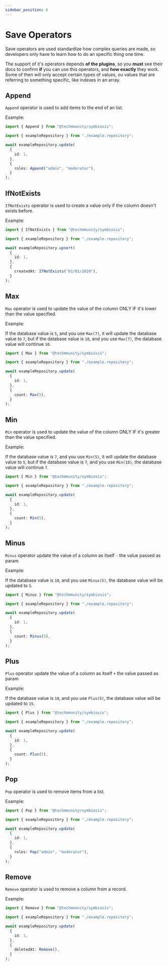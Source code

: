 ```yaml
---
sidebar_position: 6
---
```


# Save Operators

Save operators are used standardize how complex queries are made, so developers only have to learn how to do an specific thing one time.

The support of it's operators depends **of the plugins**, so you **must** see their docs to confirm **if** you can use this operators, and **how exactly** they work. Some of then will only accept certain types of values, ou values that are referring to something specific, like indexes in an array.

## Append

`Append` operator is used to add items to the end of an list.

Example:

```ts
import { Append } from "@techmmunity/symbiosis";

import { exampleRepository } from "./example.repository";

await exampleRepository.update(
  {
    id: 1,
  },
  {
    roles: Append("admin", "moderator"),
  }
);
```

## IfNotExists

`IfNotExists` operator is used to create a value only if the column doesn't exists before.

Example:

```ts
import { IfNotExists } from "@techmmunity/symbiosis";

import { exampleRepository } from "./example.repository";

await exampleRepository.upsert(
  {
    id: 1,
  },
  {
    createdAt: IfNotExists("01/01/2020"),
  }
);
```

## Max

`Max` operator is used to update the value of the column ONLY IF it's lower than the value specified.

Example:

If the database value is `5`, and you use `Max(7)`, it will update the database value to `7`, but if the database value is `10`, and you use `Max(7)`, the database value will continue `10`.

```ts
import { Max } from "@techmmunity/symbiosis";

import { exampleRepository } from "./example.repository";

await exampleRepository.update(
  {
    id: 1,
  },
  {
    count: Max(5),
  }
);
```

## Min

`Min` operator is used to update the value of the column ONLY IF it's greater than the value specified.

Example:

If the database value is `7`, and you use `Min(5)`, it will update the database value to `5`, but if the database value is `7`, and you use `Min(10)`, the database value will continue `7`.

```ts
import { Min } from "@techmmunity/symbiosis";

import { exampleRepository } from "./example.repository";

await exampleRepository.update(
  {
    id: 1,
  },
  {
    count: Min(5),
  }
);
```

## Minus

`Minus` operator update the value of a column as itself `-` the value passed as param

Example:

If the database value is `10`, and you use `Minus(5)`, the database value will be updated to `5`.

```ts
import { Minus } from "@techmmunity/symbiosis";

import { exampleRepository } from "./example.repository";

await exampleRepository.update(
  {
    id: 1,
  },
  {
    count: Minus(5),
  }
);
```

## Plus

`Plus` operator update the value of a column as itself `+` the value passed as param

Example:

If the database value is `10`, and you use `Plus(5)`, the database value will be updated to `15`.

```ts
import { Plus } from "@techmmunity/symbiosis";

import { exampleRepository } from "./example.repository";

await exampleRepository.update(
  {
    id: 1,
  },
  {
    count: Plus(5),
  }
);
```

## Pop

`Pop` operator is used to remove items from a list.

Example:

```ts
import { Pop } from "@techmmunity/symbiosis";

import { exampleRepository } from "./example.repository";

await exampleRepository.update(
  {
    id: 1,
  },
  {
    roles: Pop("admin", "moderator"),
  }
);
```

## Remove

`Remove` operator is used to remove a column from a record.

Example:

```ts
import { Remove } from "@techmmunity/symbiosis";

import { exampleRepository } from "./example.repository";

await exampleRepository.update(
  {
    id: 1,
  },
  {
    deletedAt: Remove(),
  }
);
```
